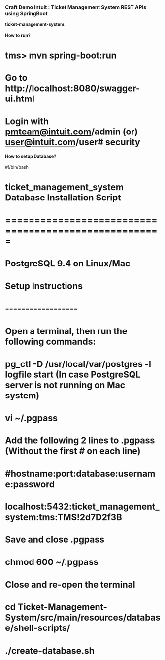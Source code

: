 ### Craft Demo Intuit : Ticket Management System REST APIs using SpringBoot

**ticket-management-system**:

#### How to run?

# tms> mvn spring-boot:run

# Go to http://localhost:8080/swagger-ui.html

# Login with pmteam@intuit.com/admin (or) user@intuit.com/user# security

#### How to setup Database?

#!/bin/bash

# ticket_management_system Database Installation Script
# =====================================================
# PostgreSQL 9.4 on Linux/Mac

# Setup Instructions
# ------------------
#
# Open a terminal, then run the following commands:
# pg_ctl -D /usr/local/var/postgres -l logfile start (In case PostgreSQL server is not running on Mac system)
#
# vi ~/.pgpass
#
# Add the following 2 lines to .pgpass (Without the first # on each line)
#    #hostname:port:database:username:password
#    localhost:5432:ticket_management_system:tms:TMS!2d7D2f3B
#
# Save and close .pgpass
#
# chmod 600 ~/.pgpass
#
# Close and re-open the terminal
#
# cd Ticket-Management-System/src/main/resources/database/shell-scripts/
#
# ./create-database.sh
#